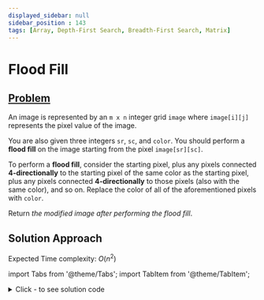 ```yaml
---
displayed_sidebar: null
sidebar_position : 143
tags: [Array, Depth-First Search, Breadth-First Search, Matrix]
---
```


# Flood Fill

## [Problem](https://leetcode.com/problems/flood-fill/)

<p>An image is represented by an <code>m x n</code> integer grid <code>image</code> where <code>image[i][j]</code> represents the pixel value of the image.</p>

<p>You are also given three integers <code>sr</code>, <code>sc</code>, and <code>color</code>. You should perform a <strong>flood fill</strong> on the image starting from the pixel <code>image[sr][sc]</code>.</p>

<p>To perform a <strong>flood fill</strong>, consider the starting pixel, plus any pixels connected <strong>4-directionally</strong> to the starting pixel of the same color as the starting pixel, plus any pixels connected <strong>4-directionally</strong> to those pixels (also with the same color), and so on. Replace the color of all of the aforementioned pixels with <code>color</code>.</p>

<p>Return <em>the modified image after performing the flood fill</em>.</p>

## Solution Approach

Expected Time complexity: $O(n^2)$

import Tabs from '@theme/Tabs';
import TabItem from '@theme/TabItem';

<details><summary>Click - to see solution code</summary>

<Tabs>
<TabItem value="cpp" label="C++">

```cpp
class Solution {
   public:
    vector<vector<int>> floodFill(vector<vector<int>>& image, int sr, int sc,
                                  int color) {
        deque<pair<int, int>> q;
        int col = image[sr][sc];
        int n = image.size();
        int m = image[0].size();
        q.push_back({sr, sc});

        int dx[] = {1, -1, 0, 0};
        int dy[] = {0, 0, 1, -1};

        while (q.size()) {
            auto p = q.front();
            q.pop_front();
            int i = p.first, j = p.second;
            if (image[p.first][p.second] != col) continue;
            image[i][j] = -1;
            for (int k = 0; k < 4; k++) {
                int x = dx[k] + i;
                int y = dy[k] + j;
                if (x >= 0 && x < n && y >= 0 && y < m && image[x][y] == col)
                    q.push_back({x, y});
            }
        }

        for (int i = 0; i < n; i++) {
            for (int j = 0; j < m; j++) {
                if (image[i][j] == -1) image[i][j] = color;
            }
        }
        return image;
    }
};

```
</TabItem>
</Tabs>

</details>
